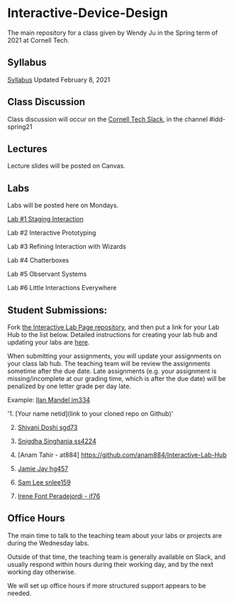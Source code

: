 # Interactive-Device-Design
The main repository for a class given by Wendy Ju in the Spring term of 2021 at Cornell Tech.

## Syllabus
[Syllabus](https://canvas.cornell.edu/courses/27923/assignments/syllabus) Updated February 8, 2021

## Class Discussion
Class discussion will occur on the [Cornell Tech Slack](cornelltech.slack.com), in the channel #idd-spring21

## Lectures
Lecture slides will be posted on Canvas.


## Labs
Labs will be posted here on Mondays.

[Lab #1 Staging Interaction](https://github.com/FAR-Lab/Interactive-Lab-Hub/blob/Spring2021/Lab%201/README.md)

Lab #2 Interactive Prototyping

Lab #3 Refining Interaction with Wizards

Lab #4 Chatterboxes

Lab #5 Observant Systems

Lab #6 Little Interactions Everywhere

## Student Submissions:

Fork  [the Interactive Lab Page repository](https://github.com/FAR-Lab/Interactive-Lab-Hub), and then put a link for your Lab Hub to the list below. Detailed instructions for creating your lab hub and updating your labs are [here](https://github.com/FAR-Lab/Developing-and-Designing-Interactive-Devices/blob/2021Spring/readings/Submitting%20Labs.md).

When submitting your assignments, you will update your assignments on your class lab hub. The teaching team will be review the assignments sometime after the due date. Late assignments (e.g. your assignment is missing/incomplete at our grading time, which is after the due date) will be penalized by one letter grade per day late.



Example:  [Ilan Mandel im334](https://github.com/imandel/Interactive-Lab-Hub)

'1. [Your name netid](link to your cloned repo on Github)'

2. [Shivani Doshi sgd73](https://github.com/shivanidoshi26/Interactive-Lab-Hub/tree/Spring2021/Lab%201)
																				

3. [Snigdha Singhania ss4224](https://github.com/singhaniasnigdha/Interactive-Lab-Hub)


3. [Anam Tahir - at884] https://github.com/anam884/Interactive-Lab-Hub

4. [Jamie Jay hg457](https://github.com/Jamie-Jay/Interactive-Lab-Hub)

5. [Sam Lee snlee159](https://github.com/snlee159/Interactive-Lab-Hub)

6. [Irene Font Peradejordi - if76](https://github.com/IreneFP/Interactive-Lab-Hub)
																		


## Office Hours 

The main time to talk to the teaching team about your labs or projects are during the Wednesday labs. 

Outside of that time, the teaching team is generally available on Slack, and usually respond within hours during their working day, and by the next working day otherwise. 

We will set up office hours if more structured support appears to be needed.
